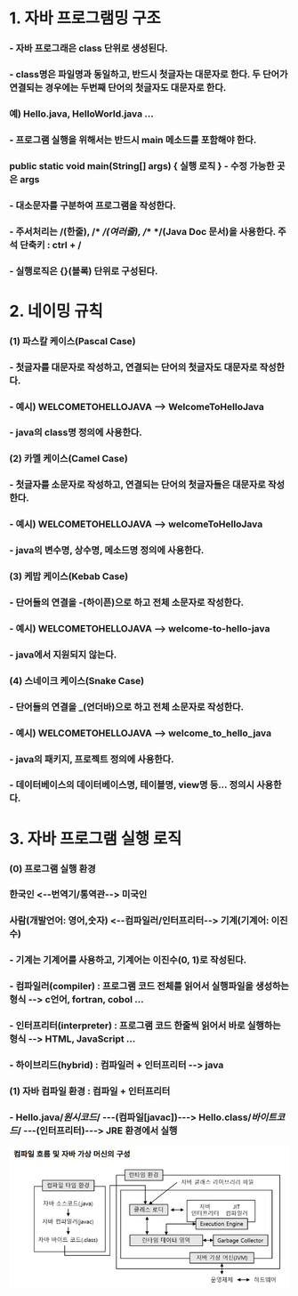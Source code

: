 # 1. 자바 프로그램밍 구조
### - 자바 프로그래은 class 단위로 생성된다.
### - class명은 파일명과 동일하고, 반드시 첫글자는 대문자로 한다. 두 단어가 연결되는 경우에는 두번째 단어의 첫글자도 대문자로 한다.
###   예) Hello.java, HelloWorld.java ...
### - 프로그램 실행을 위해서는 반드시 main 메소드를 포함해야 한다.
###   public static void main(String[] args) { 실행 로직 } - 수정 가능한 곳은 args
### - 대소문자를 구분하여 프로그램을 작성한다.
### - 주서처리는 /(한줄), /* */(여러줄), /** */(Java Doc 문서)을 사용한다. 주석 단축키 : ctrl + /
### - 실행로직은 {}(블록) 단위로 구성된다.

# 2. 네이밍 규칙
### (1) 파스칼 케이스(Pascal Case)
###		- 첫글자를 대문자로 작성하고, 연결되는 단어의 첫글자도 대문자로 작성한다.
### 	- 예시) WELCOMETOHELLOJAVA --> WelcomeToHelloJava
###		- java의 class명 정의에 사용한다.

### (2) 카멜 케이스(Camel Case)
###		- 첫글자를 소문자로 작성하고, 연결되는 단어의 첫글자들은 대문자로 작성한다.
###		- 예시) WELCOMETOHELLOJAVA --> welcomeToHelloJava
###		- java의 변수명, 상수명, 메소드명 정의에 사용한다.

### (3) 케밥 케이스(Kebab Case)
###		- 단어들의 연결을 -(하이픈)으로 하고 전체 소문자로 작성한다.
###		- 예시) WELCOMETOHELLOJAVA --> welcome-to-hello-java
###		- java에서 지원되지 않는다.

### (4) 스네이크 케이스(Snake Case)
###		- 단어들의 연결을 _(언더바)으로 하고 전체 소문자로 작성한다.
###		- 예시) WELCOMETOHELLOJAVA --> welcome_to_hello_java
###		- java의 패키지, 프로젝트 정의에 사용한다.
###		- 데이터베이스의 데이터베이스명, 테이블명, view명 등... 정의시 사용한다.

# 3. 자바 프로그램 실행 로직
### (0) 프로그램 실행 환경
### 	한국인 <--번역기/통역관--> 미국인
###		사람(개발언어: 영어,숫자)  <--컴파일러/인터프리터-->  기계(기계어: 이진수)
###		- 기계는 기계어를 사용하고, 기계어는 이진수(0, 1)로 작성된다.
###		- 컴파일러(compiler) : 프로그램 코드 전체를 읽어서 실행파일을 생성하는 형식 --> c언어, fortran, cobol ...
###		- 인터프리터(interpreter) : 프로그램 코드 한줄씩 읽어서 바로 실행하는 형식 --> HTML, JavaScript ... 
###		- 하이브리드(hybrid) : 컴파일러 + 인터프리터 --> java

### (1) 자바 컴파일 환경 : 컴파일 + 인터프리터 
### - Hello.java/*원시코드*/ ---(컴파일[javac])---> Hello.class/*바이트코드*/ ---(인터프리터)---> JRE 환경에서 실행
![참고이미지](../md_images/01_jvm.png)

###